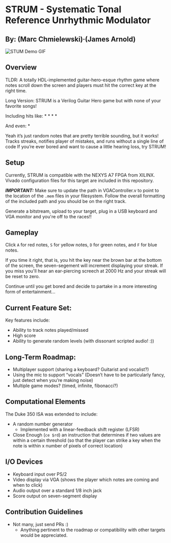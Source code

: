 # STRUM - Systematic Tonal Reference Unrhythmic Modulator
## By: (Marc Chmielewski)·(James Arnold)

![STUM Demo GIF](https://media.giphy.com/media/SWw74s2RpgTC0JW3M7/giphy.gif)

## Overview
TLDR: A totally HDL-implemented guitar-hero-esque rhythm game where notes scroll down the screen and players must hit the correct key at the right time. 

Long Version: STRUM is a Verilog Guitar Hero game but with none of your favorite songs!

Including hits like:
* 
*
*
*

And even:
*

Yeah it’s just random notes that are pretty terrible sounding, but it works!
Tracks streaks, notifies player of mistakes, and runs without a single line of code
If you’re ever bored and want to cause a little hearing loss, try STRUM!

## Setup
Currently, STRUM is compatible with the NEXYS A7 FPGA from XILINX. Vivado configuration files for this target are included in this repository.

***IMPORTANT:*** Make sure to update the path in VGAController.v to point to the location of the `.mem` files in your filesystem. Follow the overall formatting of the included path and you should be on the right track.

Generate a bitstream, upload to your target, plug in a USB keyboard and VGA monitor and you're off to the races!!

## Gameplay
Click `A` for red notes, `S` for yellow notes, `D` for green notes, and `F` for blue notes.

If you time it right, that is, you hit the key near the brown bar at the bottom of the screen, the seven-segement will increment displaying your streak.
If you miss you'll hear an ear-piercing screech at 2000 Hz and your streak will be reset to zero.

Continue until you get bored and decide to partake in a more interesting form of entertainment...

## Current Feature Set:
Key features include:
* Ability to track notes played/missed
* High score
* Ability to generate random levels (with dissonant scripted audio! :))

## Long-Term Roadmap:
* Multiplayer support (sharing a keyboard? Guitarist and vocalist?)
* Using the mic to support “vocals” (Doesn’t have to be particularly fancy, just detect when you’re making noise)
* Multiple game modes? (timed, infinite, fibonacci?)

## Computational Elements
The Duke 350 ISA was extended to include:
* A random number generator
  * Implemented with a linear-feedback shift register (LFSR)
* Close Enough (`ce $rd`) an instruction that determines if two values are within a certain threshold (so that the player can strike a key when the note is within x number of pixels of correct location)

## I/O Devices
* Keyboard input over PS/2
* Video display via VGA (shows the player which notes are coming and when to click)
* Audio output over a standard 1/8 inch jack
* Score output on seven-segment display

## Contribution Guidelines
* Not many, just send PRs :)
  * Anything pertinent to the roadmap or compatibility with other targets would be appreciated.

